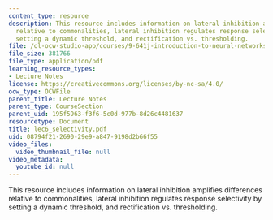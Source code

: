 ```yaml
---
content_type: resource
description: This resource includes information on lateral inhibition amplifies differences
  relative to commonalities, lateral inhibition regulates response selectivity by
  setting a dynamic threshold, and rectification vs. thresholding.
file: /ol-ocw-studio-app/courses/9-641j-introduction-to-neural-networks-spring-2005/08794f21269029e9a8479198d2b66f55_lec6_selectivity.pdf
file_size: 381766
file_type: application/pdf
learning_resource_types:
- Lecture Notes
license: https://creativecommons.org/licenses/by-nc-sa/4.0/
ocw_type: OCWFile
parent_title: Lecture Notes
parent_type: CourseSection
parent_uid: 195f5963-f3f6-5c0d-977b-8d26c4481637
resourcetype: Document
title: lec6_selectivity.pdf
uid: 08794f21-2690-29e9-a847-9198d2b66f55
video_files:
  video_thumbnail_file: null
video_metadata:
  youtube_id: null
---
```

This resource includes information on lateral inhibition amplifies differences relative to commonalities, lateral inhibition regulates response selectivity by setting a dynamic threshold, and rectification vs. thresholding.